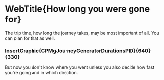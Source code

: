 
# WebTitle{How long you were gone for}

The trip time, how long the journey takes, may be most important of all. You can plan for that as well. 

### InsertGraphic{CPMgJourneyGeneratorDurationsPID}{640}{330}

But now you don't know where you went unless you also decide how fast you're going and in which direction.



